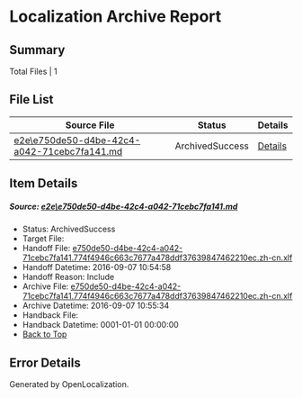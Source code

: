 # <a name='report-top'></a> Localization Archive Report

## Summary
 Total Files | 1

## File List
 Source File | Status | Details 
 ----------- | ------ | ------- 
 [e2e\e750de50-d4be-42c4-a042-71cebc7fa141.md](https://github.com/OpenLocalizationTestOrg/ol-test0/blob/410b475b78bfd3720a18fa665e1c6916074cea91/e2e/e750de50-d4be-42c4-a042-71cebc7fa141.md) | ArchivedSuccess | [Details](#b130e6963f53c70ef496bc226fb31bcd59734ffb1)

## Item Details
##### <a name='b130e6963f53c70ef496bc226fb31bcd59734ffb1'></a> Source: [e2e\e750de50-d4be-42c4-a042-71cebc7fa141.md](https://github.com/OpenLocalizationTestOrg/ol-test0/blob/410b475b78bfd3720a18fa665e1c6916074cea91/e2e/e750de50-d4be-42c4-a042-71cebc7fa141.md)
* Status: ArchivedSuccess
* Target File: 
* Handoff File: [e750de50-d4be-42c4-a042-71cebc7fa141.774f4946c663c7677a478ddf37639847462210ec.zh-cn.xlf](https://github.com/OpenLocalizationTestOrg/ol-test0-handoff/blob/96209fc49ad573d2d5e2a0cb32cbcc1fbdeecc29/ol-handoff/OpenLocalizationTestOrg/ol-test0-zhcn/ci/ht/e750de50-d4be-42c4-a042-71cebc7fa141.774f4946c663c7677a478ddf37639847462210ec.zh-cn.xlf)
* Handoff Datetime: 2016-09-07 10:54:58
* Handoff Reason: Include
* Archive File: [e750de50-d4be-42c4-a042-71cebc7fa141.774f4946c663c7677a478ddf37639847462210ec.zh-cn.xlf](https://github.com/OpenLocalizationTestOrg/ol-test0-handoff/blob/983f94f41c19988773c32d5485b2647f1a530a99/ol-archive/OpenLocalizationTestOrg/ol-test0-zhcn/ci/ht/e750de50-d4be-42c4-a042-71cebc7fa141.774f4946c663c7677a478ddf37639847462210ec.zh-cn.xlf)
* Archive Datetime: 2016-09-07 10:55:34
* Handback File: 
* Handback Datetime: 0001-01-01 00:00:00
* [Back to Top](#report-top)


## Error Details

Generated by OpenLocalization.
